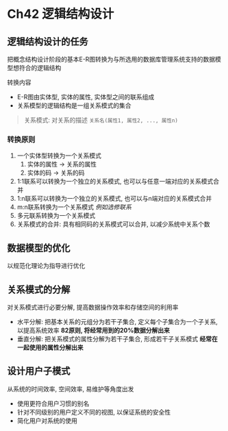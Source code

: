 # Ch42 逻辑结构设计
## 逻辑结构设计的任务
把概念结构设计阶段的基本E-R图转换为与所选用的数据库管理系统支持的数据模型想符合的逻辑结构

转换内容
- E-R图由实体型, 实体的属性, 实体型之间的联系组成
- 关系模型的逻辑结构是一组关系模式的集合
> 关系模式: 对关系的描述 ```关系名(属性1, 属性2, ..., 属性n)```
### 转换原则
1. 一个实体型转换为一个关系模式
   1. 实体的属性 -> 关系的属性
   2. 实体的码 -> 关系的码
2. 1:1联系可以转换为一个独立的关系模式, 也可以与任意一端对应的关系模式合并
3. 1:n联系可以转换为一个独立的关系模式, 也可以与n端对应的关系模式合并
4. m:n联系转换为一个关系模式 *例如选修联系*
5. 多元联系转换为一个关系模式
6. 关系模式的合并: 具有相同码的关系模式可以合并, 以减少系统中关系个数

## 数据模型的优化
以规范化理论为指导进行优化

## 关系模式的分解
对关系模式进行必要分解, 提高数据操作效率和存储空间的利用率
- 水平分解: 把基本关系的元组分为若干子集合, 定义每个子集合为一个子关系, 以提高系统效率 **82原则, 将经常用到的20%数据分解出来**
- 垂直分解: 把关系模式的属性分解为若干子集合, 形成若干子关系模式 **经常在一起使用的属性分解出来**

## 设计用户子模式
从系统的时间效率, 空间效率, 易维护等角度出发
- 使用更符合用户习惯的别名
- 针对不同级别的用户定义不同的视图, 以保证系统的安全性
- 简化用户对系统的使用
